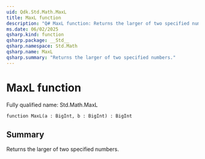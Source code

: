 ```yaml
---
uid: Qdk.Std.Math.MaxL
title: MaxL function
description: "Q# MaxL function: Returns the larger of two specified numbers."
ms.date: 06/02/2025
qsharp.kind: function
qsharp.package: __Std__
qsharp.namespace: Std.Math
qsharp.name: MaxL
qsharp.summary: "Returns the larger of two specified numbers."
---
```


# MaxL function

Fully qualified name: Std.Math.MaxL

```qsharp
function MaxL(a : BigInt, b : BigInt) : BigInt
```

## Summary
Returns the larger of two specified numbers.
